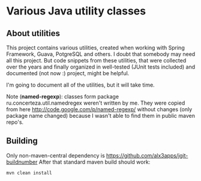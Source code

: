 Various Java utility classes
============================

About utilities
---------------

This project contains various utilities, created when working with Spring Framework, Guava, PotgreSQL and others.
I doubt that somebody may need all this project. But code snippets from these utilities, that were collected over the years and finally organized in well-tested (JUnit tests included) and documented (not now :) project, might be helpful.

I'm going to document all of the utilities, but it will take time.

Note (__named-regexp__): classes form package ru.concerteza.util.namedregex weren't written by me. They were copied from here http://code.google.com/p/named-regexp/ without changes (only package name changed) because I wasn't able to find them in public maven repo's.

Building
--------

Only non-maven-central dependency is https://github.com/alx3apps/jgit-buildnumber
After that standard maven build should work:

    mvn clean install

